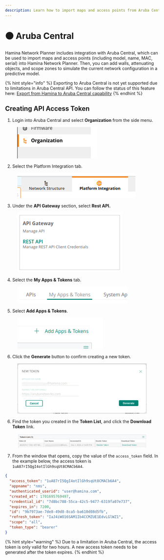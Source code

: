 ```yaml
---
description: Learn how to import maps and access points from Aruba Central.
---
```


# 🟠 Aruba Central

Hamina Network Planner includes integration with Aruba Central, which can be used to import maps and access points (including model, name, MAC, serial) into Hamina Network Planner. Then, you can add walls, attenuating objects, and scope zones to simulate the current network configuration in a predictive model.

{% hint style="info" %}
Exporting to Aruba Central is not yet supported due to limitations in Aruba Central API. You can follow the status of this feature here: [Export from Hamina to Aruba Central capability](https://feedback.hamina.com/suggestions/341313/export-from-hamina-to-aruba-central-capability)
{% endhint %}

## Creating API Access Token

1. Login into Aruba Central and select **Organization** from the side menu.

<div align="left">

<figure><img src="../.gitbook/assets/image (21).png" alt=""><figcaption></figcaption></figure>

</div>

2. Select the Platform Integration tab.

<div align="left">

<figure><img src="../.gitbook/assets/image (22).png" alt=""><figcaption></figcaption></figure>

</div>

3. Under the **API Gateway** section, select **Rest API.**

<div align="left">

<figure><img src="../.gitbook/assets/image (23).png" alt=""><figcaption></figcaption></figure>

</div>

4. Select the **My Apps & Tokens** tab.

<div align="left">

<figure><img src="../.gitbook/assets/image (24).png" alt=""><figcaption></figcaption></figure>

</div>

5. Select **Add Apps & Tokens**.

<div align="left">

<figure><img src="../.gitbook/assets/image (25).png" alt=""><figcaption></figcaption></figure>

</div>

6. Click the **Generate** button to confirm creating a new token.

<div align="left">

<figure><img src="../.gitbook/assets/image (26).png" alt="" width="511"><figcaption></figcaption></figure>

</div>

6. Find the token you created in the **Token List**, and click the **Download Token** link.

<div align="left">

<figure><img src="../.gitbook/assets/image (27).png" alt=""><figcaption></figcaption></figure>

</div>

7. From the window that opens, copy the value of the `access_token` field. In the example below, the access token is `1uA87rI5QgI4otIlGh9sqUt8CMACb6A4`.

```json
{
  "access_token": "1uA87rI5QgI4otIlGh9sqUt8CMACb6A4",
  "appname": "nms",
  "authenticated_userid": "user@hamina.com",
  "created_at": 1701695769497,
  "credential_id": "7d8bc788-55ca-42c5-9477-6319fa07e737",
  "expires_in": 7200,
  "id": "9b7973ae-7de8-49d8-8ca5-ba610d08d5fb",
  "refresh_token": "IaJ4iWO16SAM1Ib4CCMZUE1EdvLGlWZ1",
  "scope": "all",
  "token_type": "bearer"
}
```

{% hint style="warning" %}
Due to a limitation in Aruba Central, the access token is only valid for two hours. A new access token needs to be generated after the token expires.
{% endhint %}

